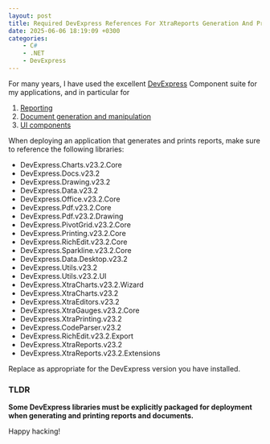 ```yaml
---
layout: post
title: Required DevExpress References For XtraReports Generation And Printing
date: 2025-06-06 18:19:09 +0300
categories:
    - C#
    - .NET
    - DevExpress
---
```


For many years, I have used the excellent [DevExpress](https://www.devexpress.com/) Component suite for my applications, and in particular for

1. [Reporting](https://www.devexpress.com/subscriptions/reporting/)
2. [Document generation and manipulation](https://www.devexpress.com/products/net/office-file-api/)
3. [UI components](https://js.devexpress.com/)

When deploying an application that generates and prints reports, make sure to reference the following libraries:

- DevExpress.Charts.v23.2.Core
- DevExpress.Docs.v23.2
- DevExpress.Drawing.v23.2
- DevExpress.Data.v23.2
- DevExpress.Office.v23.2.Core
- DevExpress.Pdf.v23.2.Core
- DevExpress.Pdf.v23.2.Drawing
- DevExpress.PivotGrid.v23.2.Core
- DevExpress.Printing.v23.2.Core
- DevExpress.RichEdit.v23.2.Core
- DevExpress.Sparkline.v23.2.Core
- DevExpress.Data.Desktop.v23.2
- DevExpress.Utils.v23.2
- DevExpress.Utils.v23.2.UI
- DevExpress.XtraCharts.v23.2.Wizard
- DevExpress.XtraCharts.v23.2
- DevExpress.XtraEditors.v23.2
- DevExpress.XtraGauges.v23.2.Core
- DevExpress.XtraPrinting.v23.2
- DevExpress.CodeParser.v23.2
- DevExpress.RichEdit.v23.2.Export
- DevExpress.XtraReports.v23.2
- DevExpress.XtraReports.v23.2.Extensions

Replace as appropriate for the DevExpress version you have installed.

### TLDR

**Some DevExpress libraries must be explicitly packaged for deployment when generating and printing reports and documents.**

Happy hacking!
